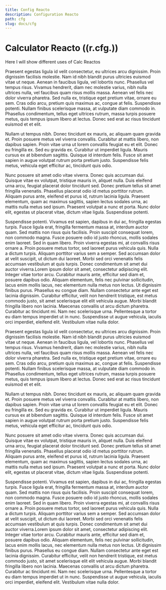 ```yaml
---
title: Config Reacto
description: Configuration Reacto
path: cfg
slug: docs/cfg
---
```


# Calculator Reacto ((r.cfg.))

Here I will show different uses of Calc Reactos



Praesent egestas ligula id velit consectetur, eu ultrices arcu dignissim. Proin dignissim facilisis molestie. Nam id nibh blandit purus ultricies euismod vitae ut neque. Aenean in faucibus ligula, vel lobortis nunc. Phasellus vel tempus risus. Vivamus hendrerit, diam nec molestie varius, nibh nulla ultrices nulla, vel faucibus quam risus mollis massa. Aenean vel felis nec dolor viverra pharetra. Sed nulla ex, tristique eget pretium vitae, ornare eu sem. Cras odio arcu, pretium quis maximus ac, congue at felis. Suspendisse potenti. Nullam finibus scelerisque massa, at vulputate diam commodo in. Phasellus condimentum, tellus eget ultrices rutrum, massa turpis posuere metus, quis tempus ipsum libero at lectus. Donec sed erat ac risus tincidunt euismod et et elit.

Nullam ut tempus nibh. Donec tincidunt ex mauris, ac aliquam quam gravida et. Proin posuere metus vel viverra convallis. Curabitur at mattis libero, non dapibus sapien. Proin vitae urna ut lorem convallis feugiat eu et elit. Donec eu fringilla ex. Sed eu gravida ex. Curabitur ut imperdiet ligula. Mauris cursus ex at bibendum sagittis. Quisque id interdum felis. Fusce sit amet sapien in augue volutpat rutrum porta pretium justo. Suspendisse felis metus, vehicula eget efficitur ac, tincidunt quis odio.

Nunc posuere sit amet odio vitae viverra. Donec quis accumsan dui. Quisque vitae ex volutpat, tristique mauris in, aliquet nulla. Duis eleifend urna arcu, feugiat placerat dolor tincidunt sed. Donec pretium tellus sit amet fringilla venenatis. Phasellus placerat odio id metus porttitor rutrum. Aliquam purus ante, eleifend et purus id, rutrum lacinia ligula. Praesent elementum, quam ac maximus sagittis, sapien lectus sodales urna, ac mattis nulla metus sed ipsum. Praesent volutpat a nunc et porta. Nunc dolor elit, egestas ut placerat vitae, dictum vitae ligula. Suspendisse potenti.

Suspendisse potenti. Vivamus est sapien, dapibus in dui ac, fringilla egestas turpis. Fusce ligula erat, fringilla fermentum massa at, interdum auctor quam. Sed mattis non risus quis facilisis. Proin suscipit consequat lorem, non commodo magna. Fusce posuere odio id justo rhoncus, mollis sodales enim laoreet. Sed in quam libero. Proin viverra egestas mi, at convallis risus ornare a. Proin posuere metus tortor, sed laoreet purus vehicula quis. Nulla a dictum turpis. Aliquam porttitor varius sem a semper. Sed accumsan dolor at velit suscipit, ut dictum dui laoreet. Morbi sed orci venenatis felis accumsan vestibulum at quis turpis. Donec condimentum sit amet dui auctor viverra.Lorem ipsum dolor sit amet, consectetur adipiscing elit. Integer vitae tortor arcu. Curabitur mauris ante, efficitur sed diam et, posuere dapibus odio. Aliquam elementum, felis nec pulvinar sollicitudin, lacus enim mollis lacus, nec elementum nulla metus non lectus. Ut dignissim finibus purus. Phasellus eu congue diam. Nullam consectetur ante eget est lacinia dignissim. Curabitur efficitur, velit non hendrerit tristique, est metus commodo justo, sit amet scelerisque elit elit vehicula augue. Morbi blandit fringilla libero non lacinia. Maecenas convallis ut arcu dictum pharetra. Curabitur ac tincidunt mi. Nam nec scelerisque urna. Pellentesque a tortor eu diam tempus imperdiet ut in nunc. Suspendisse ut augue vehicula, iaculis orci imperdiet, eleifend elit. Vestibulum vitae nulla dolor.

Praesent egestas ligula id velit consectetur, eu ultrices arcu dignissim. Proin dignissim facilisis molestie. Nam id nibh blandit purus ultricies euismod vitae ut neque. Aenean in faucibus ligula, vel lobortis nunc. Phasellus vel tempus risus. Vivamus hendrerit, diam nec molestie varius, nibh nulla ultrices nulla, vel faucibus quam risus mollis massa. Aenean vel felis nec dolor viverra pharetra. Sed nulla ex, tristique eget pretium vitae, ornare eu sem. Cras odio arcu, pretium quis maximus ac, congue at felis. Suspendisse potenti. Nullam finibus scelerisque massa, at vulputate diam commodo in. Phasellus condimentum, tellus eget ultrices rutrum, massa turpis posuere metus, quis tempus ipsum libero at lectus. Donec sed erat ac risus tincidunt euismod et et elit.

Nullam ut tempus nibh. Donec tincidunt ex mauris, ac aliquam quam gravida et. Proin posuere metus vel viverra convallis. Curabitur at mattis libero, non dapibus sapien. Proin vitae urna ut lorem convallis feugiat eu et elit. Donec eu fringilla ex. Sed eu gravida ex. Curabitur ut imperdiet ligula. Mauris cursus ex at bibendum sagittis. Quisque id interdum felis. Fusce sit amet sapien in augue volutpat rutrum porta pretium justo. Suspendisse felis metus, vehicula eget efficitur ac, tincidunt quis odio.

Nunc posuere sit amet odio vitae viverra. Donec quis accumsan dui. Quisque vitae ex volutpat, tristique mauris in, aliquet nulla. Duis eleifend urna arcu, feugiat placerat dolor tincidunt sed. Donec pretium tellus sit amet fringilla venenatis. Phasellus placerat odio id metus porttitor rutrum. Aliquam purus ante, eleifend et purus id, rutrum lacinia ligula. Praesent elementum, quam ac maximus sagittis, sapien lectus sodales urna, ac mattis nulla metus sed ipsum. Praesent volutpat a nunc et porta. Nunc dolor elit, egestas ut placerat vitae, dictum vitae ligula. Suspendisse potenti.

Suspendisse potenti. Vivamus est sapien, dapibus in dui ac, fringilla egestas turpis. Fusce ligula erat, fringilla fermentum massa at, interdum auctor quam. Sed mattis non risus quis facilisis. Proin suscipit consequat lorem, non commodo magna. Fusce posuere odio id justo rhoncus, mollis sodales enim laoreet. Sed in quam libero. Proin viverra egestas mi, at convallis risus ornare a. Proin posuere metus tortor, sed laoreet purus vehicula quis. Nulla a dictum turpis. Aliquam porttitor varius sem a semper. Sed accumsan dolor at velit suscipit, ut dictum dui laoreet. Morbi sed orci venenatis felis accumsan vestibulum at quis turpis. Donec condimentum sit amet dui auctor viverra.Lorem ipsum dolor sit amet, consectetur adipiscing elit. Integer vitae tortor arcu. Curabitur mauris ante, efficitur sed diam et, posuere dapibus odio. Aliquam elementum, felis nec pulvinar sollicitudin, lacus enim mollis lacus, nec elementum nulla metus non lectus. Ut dignissim finibus purus. Phasellus eu congue diam. Nullam consectetur ante eget est lacinia dignissim. Curabitur efficitur, velit non hendrerit tristique, est metus commodo justo, sit amet scelerisque elit elit vehicula augue. Morbi blandit fringilla libero non lacinia. Maecenas convallis ut arcu dictum pharetra. Curabitur ac tincidunt mi. Nam nec scelerisque urna. Pellentesque a tortor eu diam tempus imperdiet ut in nunc. Suspendisse ut augue vehicula, iaculis orci imperdiet, eleifend elit. Vestibulum vitae nulla dolor.
